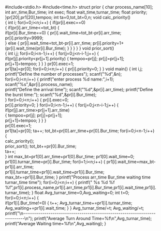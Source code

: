 #include<stdio.h>
#include<time.h>
struct prior
{
char process_name[10];
int arr_time,Bur_time;
int exec;
float wait_time,turnar_time;
float priority;
}pr[20],pr1[20],tempoo;
int ta=0,tot_bt=0,n;
void calc_priority()			
{    int i;
for(i=0;i<n;i++)
{
 if(pr[i].exec==0)		
 {
if(pr[i].arr_time<=tot_bt)
{	
if(pr[i].Bur_time==0)
{
pr[i].wait_time=tot_bt-pr[i].arr_time;
pr[i].priority=9999;							
}
else
{
pr[i].wait_time=tot_bt-pr[i].arr_time;
pr[i].priority=1+(pr[i].wait_time/pr[i].Bur_time);
}
}
 }
}
}
void prior_sort()			
{	int i,j;
for(i=0;i<n-1;i++)
{
for(j=0;j<n-i-1;j++)
{		
if(pr[j].priority<pr[j+1].priority)	
{
tempoo=pr[j];
pr[j]=pr[j+1];				
pr[j+1]=tempoo;
}
}
}
pr[0].exec=1;			
pr1[ta]=pr[0];
for(i=0;i<n;i++)
{
pr[i].priority=0;
 }
}
void main()
{
int i,j;
printf("Define the number of processes");
scanf("%d",&n);								
for(i=0;i<n;i++)
{
printf("enter process %d name:",i+1);
scanf("%s",&pr[i].process_name);               
printf("Define the arrival time");
scanf("%d",&pr[i].arr_time);
printf("Define the burst time:");
scanf("%d",&pr[i].Bur_time);		
}
for(i=0;i<n;i++)
{
pr[i].exec=0;		
pr[i].priority=0;
}
    for(i=0;i<n-1;i++)
{
for(j=0;j<n-i-1;j++)
{
if(pr[j].arr_time>pr[j+1].arr_time)			
{
tempoo=pr[j];
pr[j]=pr[j+1];				
pr[j+1]=tempoo;
}
}
}   
pr[0].exec=1;   		
pr1[ta]=pr[0];
ta++;
tot_bt=pr[0].arr_time+pr[0].Bur_time;
for(i=0;i<n-1;i++)
{  
calc_priority();		
prior_sort();
tot_bt+=pr[0].Bur_time;		
ta++;	
}
int max_bt=pr1[0].arr_time+pr1[0].Bur_time;
pr1[0].wait_time=0;
pr1[0].turnar_time=pr[i].Bur_time;
for(i=1;i<n;i++)
{
pr1[i].wait_time=max_bt-pr1[i].arr_time;				
pr1[i].turnar_time=pr1[i].wait_time+pr1[i].Bur_time;	
max_bt+=pr1[i].Bur_time;
}
printf("Process	   arr_time     Bur_time    waiting time     turnar_time time");
for(i=0;i<n;i++)
{
printf(" %s  %d    %f    %f",pr1[i].process_name,pr1[i].arr_time,pr1[i].Bur_time,pr1[i].wait_time,pr1[i].turnar_time);
}
float Avg_turnar_time=0,Avg_waiting=0;
int t=0;
for(i=0;i<n;i++)
{   
if(pr1[i].Bur_time!=0)
{
t++;
Avg_turnar_time+=pr1[i].turnar_time;		
Avg_waiting+=pr1[i].wait_time;
}
}
Avg_turnar_time/=t;
Avg_waiting/=t;
printf("\n------------------------------------------------------------------------------\n");
printf("Average Turn Around Time=%f\n",Avg_turnar_time);
printf("Average Waiting time=%f\n",Avg_waiting);
}
